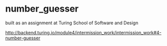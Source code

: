 # number_guesser

built as an assignment at Turing School of Software and Design

http://backend.turing.io/module4/intermission_work/intermission_work#4-number-guesser
